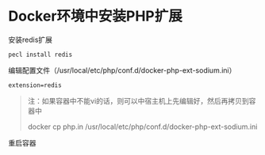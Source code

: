 # Docker环境中安装PHP扩展



安装redis扩展

```
pecl install redis
```

编辑配置文件（/usr/local/etc/php/conf.d/docker-php-ext-sodium.ini）

```
extension=redis
```

> 注：如果容器中不能vi的话，则可以中宿主机上先编辑好，然后再拷贝到容器中
>
> docker cp php.in /usr/local/etc/php/conf.d/docker-php-ext-sodium.ini

重启容器



